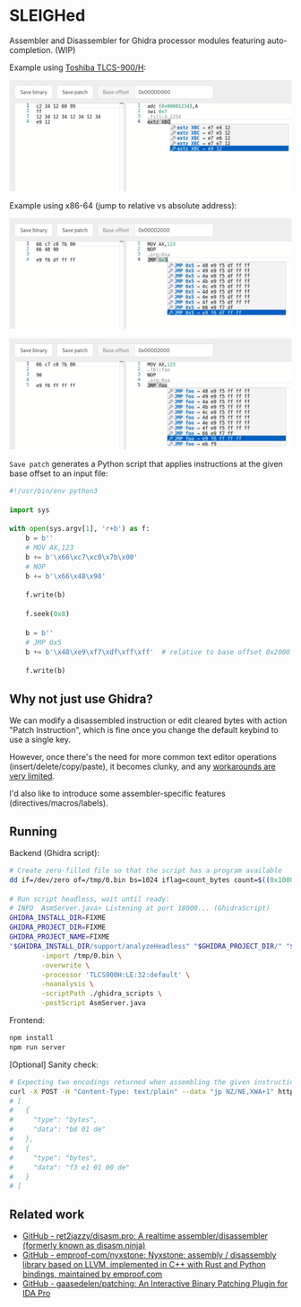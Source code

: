 # SLEIGHed

Assembler and Disassembler for Ghidra processor modules featuring auto-completion. (WIP)

Example using [Toshiba TLCS-900/H](https://github.com/nevesnunes/ghidra-tlcs900h):

![](./img/1.png)

Example using x86-64 (jump to relative vs absolute address):

![](./img/2.png)

![](./img/3.png)

`Save patch` generates a Python script that applies instructions at the given base offset to an input file:

```python
#!/usr/bin/env python3

import sys

with open(sys.argv[1], 'r+b') as f:
    b = b''
    # MOV AX,123
    b += b'\x66\xc7\xc0\x7b\x00'
    # NOP
    b += b'\x66\x48\x90'

    f.write(b)

    f.seek(0x8)

    b = b''
    # JMP 0x5
    b += b'\x48\xe9\xf7\xdf\xff\xff'  # relative to base offset 0x2000

    f.write(b)
```

## Why not just use Ghidra?

We can modify a disassembled instruction or edit cleared bytes with action "Patch Instruction", which is fine once you change the default keybind to use a single key.

However, once there's the need for more common text editor operations (insert/delete/copy/paste), it becomes clunky, and any [workarounds are very limited](https://gist.github.com/murachue/5d39a614d1803d7d327bee95d81f495b).

I'd also like to introduce some assembler-specific features (directives/macros/labels).

## Running

Backend (Ghidra script):

```sh
# Create zero-filled file so that the script has a program available
dd if=/dev/zero of=/tmp/0.bin bs=1024 iflag=count_bytes count=$((0x10000))

# Run script headless, wait until ready:
# INFO  AsmServer.java> Listening at port 18000... (GhidraScript)
GHIDRA_INSTALL_DIR=FIXME
GHIDRA_PROJECT_DIR=FIXME
GHIDRA_PROJECT_NAME=FIXME
"$GHIDRA_INSTALL_DIR/support/analyzeHeadless" "$GHIDRA_PROJECT_DIR/" "$GHIDRA_PROJECT_NAME/_headless" \
        -import /tmp/0.bin \
        -overwrite \
        -processor 'TLCS900H:LE:32:default' \
        -noanalysis \
        -scriptPath ./ghidra_scripts \
        -postScript AsmServer.java
```

Frontend:

```sh
npm install
npm run server
```

[Optional] Sanity check:

```sh
# Expecting two encodings returned when assembling the given instruction
curl -X POST -H "Content-Type: text/plain" --data "jp NZ/NE,XWA+1" http://localhost:18000/assemble | jq .
# [
#   {
#     "type": "bytes",
#     "data": "b8 01 de"
#   },
#   {
#     "type": "bytes",
#     "data": "f3 e1 01 00 de"
#   }
# ]
```

## Related work

- [GitHub \- ret2jazzy/disasm\.pro: A realtime assembler/disassembler \(formerly known as disasm\.ninja\)](https://github.com/ret2jazzy/disasm.pro)
- [GitHub \- emproof\-com/nyxstone: Nyxstone: assembly / disassembly library based on LLVM, implemented in C\+\+ with Rust and Python bindings, maintained by emproof\.com](https://github.com/emproof-com/nyxstone)
- [GitHub \- gaasedelen/patching: An Interactive Binary Patching Plugin for IDA Pro](https://github.com/gaasedelen/patching)
